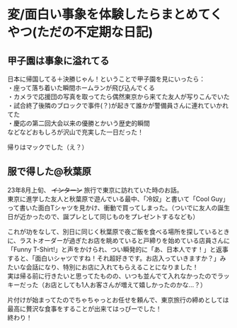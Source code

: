# 変/面白い事象を体験したらまとめてくやつ(ただの不定期な日記)

## 甲子園は事象に溢れてる
日本に帰国してる＋決勝じゃん！ということで甲子園を見にいったら：    
・座って落ち着いた瞬間ホームランが飛び込んでくる<br>
・カメラで応援団の写真を取ってたら偶然東京から来てた友人が写りこんでいた<br>
・試合終了後隣のブロックで事件(？)が起きて誰かが警備員さんに連れていかれてた<br>
・慶応の第二回大会以来の優勝とかいう歴史的瞬間<br>
などなどおもしろが沢山で充実した一日だった！

帰りはマックでした（え？）

## 服で得した@秋葉原
23年8月上旬、 ~~インターン~~ 旅行で東京に訪れていた時のお話。<br>
東京に進学した友人と秋葉原で遊んでいる最中、「冷奴」と書いて「Cool Guy」って書いた面白Tシャツを見かけ、衝動で買ってしまった。（ついでに友人の誕生日が近かったので、誕プレとして同じものをプレゼントするなども）

これが功をなして、別日に同じく秋葉原で夜ご飯を食べる場所を探しているときに、ラストオーダーが過ぎたお店を眺めていると戸締りを始めている店員さんに「Funny T-Shirt!」と声をかけられ、つい瞬発的に「あ、日本人です！」と返事すると、「面白いシャツですね！それ超好きです。お店入っていきますか？」みたいな会話になり、特別にお店に入れてもらえることになりました！<br>
実は帰る前に行きたいと思ってたものの、いつも並んでて入れなかったのでラッキーだった（お店としても1人お客さんが増えて嬉しかったのかな…？）

片付けが始まってたのでちゃちゃっとお任せを頼んで、東京旅行の締めとしては最高に贅沢な食事をすることが出来てはっぴーでした！<br>
終わり！